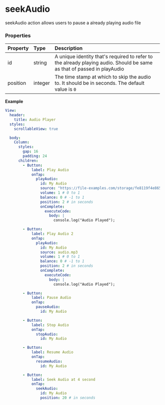 # seekAudio

seekAudio action allows users to pause a already playing audio file

### Properties

| Property | Type    | Description                                                                                                            |
| :------- | :------ | :--------------------------------------------------------------------------------------------------------------------- |
| id       | string  | A unique identity that's required to refer to the already playing audio. Should be same as that of passed in playAudio |
| position | integer | The time stamp at which to skip the audio to. It should be in seconds. The default value is `0`                        |

**Example**

```yaml
View:
  header:
    title: Audio Player
  styles:
    scrollableView: true

  body:
    Column:
      styles:
        gap: 16
        padding: 24
      children:
        - Button:
            label: Play Audio
            onTap:
              playAudio:
                id: My Audio
                source: "https://file-examples.com/storage/fe8119f4e865f33329898be/2017/11/file_example_MP3_700KB.mp3"
                volume: 1 # 0 to 1
                balance: 0 # -1 to 1
                position: 2 # in seconds
                onComplete:
                  executeCode:
                    body: |
                      console.log("Audio Played");

        - Button:
            label: Play Audio 2
            onTap:
              playAudio:
                id: My Audio
                source: audio.mp3
                volume: 1 # 0 to 1
                balance: 0 # -1 to 1
                position: 2 # in seconds
                onComplete:
                  executeCode:
                    body: |
                      console.log("Audio Played");

        - Button:
            label: Pause Audio
            onTap:
              pauseAudio:
                id: My Audio

        - Button:
            label: Stop Audio
            onTap:
              stopAudio:
                id: My Audio

        - Button:
            label: Resume Audio
            onTap:
              resumeAudio:
                id: My Audio

        - Button:
            label: Seek Audio at 4 second
            onTap:
              seekAudio:
                id: My Audio
                position: 20 # in seconds
```
